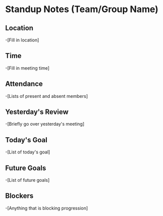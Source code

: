 # Standup Notes (Team/Group Name)

## Location
-[Fill in location]

## Time
-[Fill in meeting time]

## Attendance
-[Lists of present and absent members]

## Yesterday's Review
-[Briefly go over yesterday's meeting]

## Today's Goal
-[List of today's goal]

## Future Goals
-[List of future goals]

## Blockers
-[Anything that is blocking progression]
